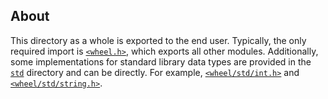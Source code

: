 ## About

This directory as a whole is exported to the end user. Typically, the only required import is [`<wheel.h>`](./wheel.h), which exports all other modules. Additionally, some implementations for standard library data types are provided in the [`std`](./wheel/std) directory and can be directly. For example, [`<wheel/std/int.h>`](./wheel/std/int.h) and [`<wheel/std/string.h>`](./wheel/std/string.h).